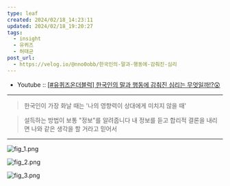 ```yaml
---
type: leaf
created: 2024/02/18_14:23:11
updated: 2024/02/18_19:20:27
tags:
  - insight
  - 유퀴즈
  - 허태균
post_url:
  - https://velog.io/@nno0obb/한국인의-말과-행동에-감춰진-심리
---
```


* Youtube :: [[#유퀴즈온더블럭] 한국인의 말과 행동에 감춰진 심리는 무엇일까!?😲](https://youtu.be/6eKal2tIRvk?feature=shared)

---

> 한국인이 가장 화날 때는 '나의 영향력이 상대에게 미치지 않을 때'

> 설득하는 방법이 보통 "정보"를 알려줍니다
> 내 정보를 듣고 합리적 결론을 내리면 나와 같은 생각을 할 거라고 믿어서

---

![fig_1.png](https://velog.velcdn.com/images/nno0obb/post/40f82143-e67b-4b30-bed0-c7c7dac863f0/image.png)

![fig_2.png](https://velog.velcdn.com/images/nno0obb/post/cad57b5e-eb68-48cc-abd2-586ce5a7c59b/image.png)

![fig_3.png](https://velog.velcdn.com/images/nno0obb/post/a2581950-8e65-4210-b603-65f183cf0376/image.png)
